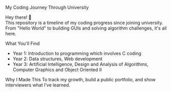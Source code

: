 My Coding Journey Through University

Hey there! 👋  
This repository is a timeline of my coding progress since joining university. From "Hello World" to building GUIs and solving algorithm challenges, it's all here.

 What You'll Find

-  Year 1: Introduction to programming which involves C coding
-  Year 2: Data structures, Web development
-  Year 3: Artificial Intelligence, Design and Analysis of Algorithms, Computer Graphics and Object Oriented II

 Why I Made This
To track my growth, build a public portfolio, and show interviewers what I’ve learned.

